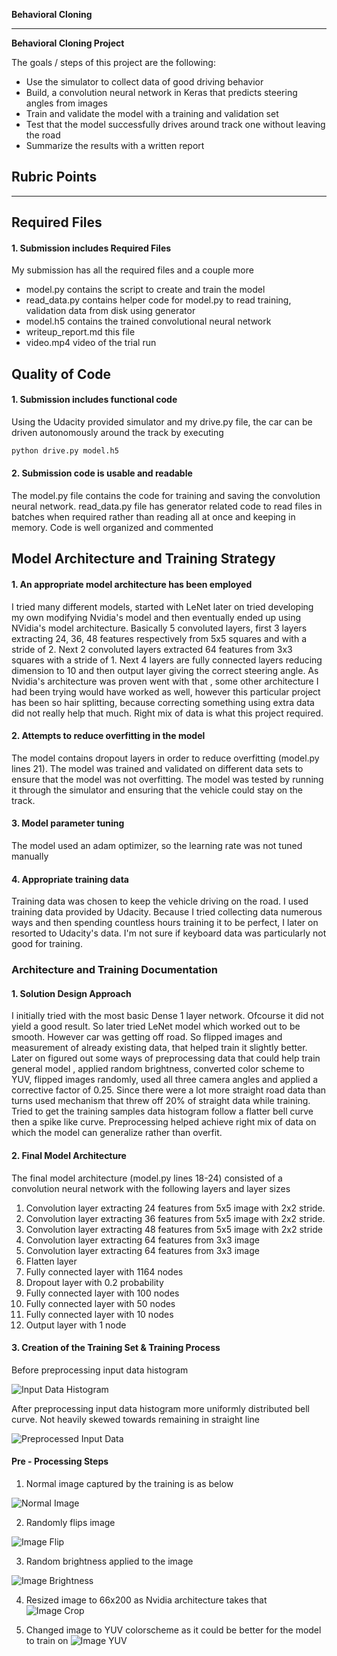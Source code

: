 **Behavioral Cloning** 

---

**Behavioral Cloning Project**

The goals / steps of this project are the following:
* Use the simulator to collect data of good driving behavior
* Build, a convolution neural network in Keras that predicts steering angles from images
* Train and validate the model with a training and validation set
* Test that the model successfully drives around track one without leaving the road
* Summarize the results with a written report


[//]: # (Image References)

[image1]: ./writeup_images/fig1.png "Input Data Histogram"
[image2]: ./writeup_images/fig2.png "Preprocessed Input Data"
[image3]: ./writeup_images/img.png "Normal Image"
[image4]: ./writeup_images/img_flip.png "Flipped Image"
[image5]: ./writeup_images/img_bright.png "Random Brightness Image"
[image6]: ./writeup_images/img_crop.png "Resized Image"
[image7]: ./writeup_images/img_yuv.png "YUV colorscheme"

## Rubric Points

---
## Required Files
#### 1. Submission includes Required Files
My submission has all the required files and a couple more 
* model.py contains the script to create and train the model
* read_data.py contains helper code for model.py to read training, validation data from disk using generator
* model.h5 contains the trained convolutional neural network
* writeup_report.md this file
* video.mp4 video of the trial run

## Quality of Code
#### 1. Submission includes functional code
Using the Udacity provided simulator and my drive.py file, the car can be driven autonomously around the track by executing 
```sh
python drive.py model.h5
```

#### 2. Submission code is usable and readable

The model.py file contains the code for training and saving the convolution neural network. read_data.py file has generator related code to read files in batches when required rather than reading all at once and keeping in memory. Code is well organized and commented

## Model Architecture and Training Strategy
#### 1. An appropriate model architecture has been employed

I tried many different models, started with LeNet later on tried developing my own modifying Nvidia's model and then eventually ended up using NVidia's model architecture. Basically 5 convoluted layers, first 3 layers extracting 24, 36, 48 features respectively from 5x5 squares and with a stride of 2. Next 2 convoluted layers extracted 64 features from 3x3 squares with a stride of 1. Next 4 layers are fully connected layers reducing dimension to 10 and then output layer giving the correct steering angle. As Nvidia's architecture was proven went with that , some other architecture I had been trying would have worked as well, however this particular project has been so hair splitting, because correcting something using extra data did not really help that much. Right mix of data is what this project required. 

#### 2. Attempts to reduce overfitting in the model

The model contains dropout layers in order to reduce overfitting (model.py lines 21). 
The model was trained and validated on different data sets to ensure that the model was not overfitting. The model was tested by running it through the simulator and ensuring that the vehicle could stay on the track.

#### 3. Model parameter tuning

The model used an adam optimizer, so the learning rate was not tuned manually

#### 4. Appropriate training data

Training data was chosen to keep the vehicle driving on the road. I used training data provided by Udacity. Because I tried collecting data numerous ways and then spending countless hours training it to be perfect, I later on resorted to Udacity's data. I'm not sure if keyboard data was particularly not good for training.

### Architecture and Training Documentation

#### 1. Solution Design Approach

I initially tried with the most basic Dense 1 layer network. Ofcourse it did not yield a good result. So later tried LeNet model which worked out to be smooth. However car was getting off road. So flipped images and measurement of already existing data, that helped train it slightly better. Later on figured out some ways of preprocessing data that could help train general model , applied random brightness, converted color scheme to YUV, flipped images randomly, used all three camera angles and applied a corrective factor of 0.25. Since there were a lot more straight road data than turns used mechanism that threw off 20% of straight data while training. Tried to get the training samples data histogram follow a flatter bell curve then a spike like curve. Preprocessing helped achieve right mix of data on which the model can generalize rather than overfit.

#### 2. Final Model Architecture

The final model architecture (model.py lines 18-24) consisted of a convolution neural network with the following layers and layer sizes

1. Convolution layer extracting 24 features from 5x5 image with 2x2 stride.
2. Convolution layer extracting 36 features from 5x5 image with 2x2 stride.
3. Convolution layer extracting 48 features from 5x5 image with 2x2 stride 
4. Convolution layer extracting 64 features from 3x3 image
5. Convolution layer extracting 64 features from 3x3 image
6. Flatten layer
7. Fully connected layer with 1164 nodes
8. Dropout layer with 0.2 probability
9. Fully connected layer with 100 nodes
10. Fully connected layer with 50 nodes
11. Fully connected layer with 10 nodes
12. Output layer with 1 node

#### 3. Creation of the Training Set & Training Process

Before preprocessing input data histogram

![Input Data Histogram][image1]

After preprocessing input data histogram more uniformly distributed bell curve. Not heavily skewed towards remaining in straight line

![Preprocessed Input Data][image2]

#### Pre - Processing Steps

1. Normal image captured by the training is as below

![Normal Image][image3]

2. Randomly flips image 

![Image Flip][image4]

3. Random brightness applied to the image

![Image Brightness][image5]

4. Resized image to 66x200 as Nvidia architecture takes that
![Image Crop][image6]

5. Changed image to YUV colorscheme as it could be better for the model to train on
![Image YUV][image7]
